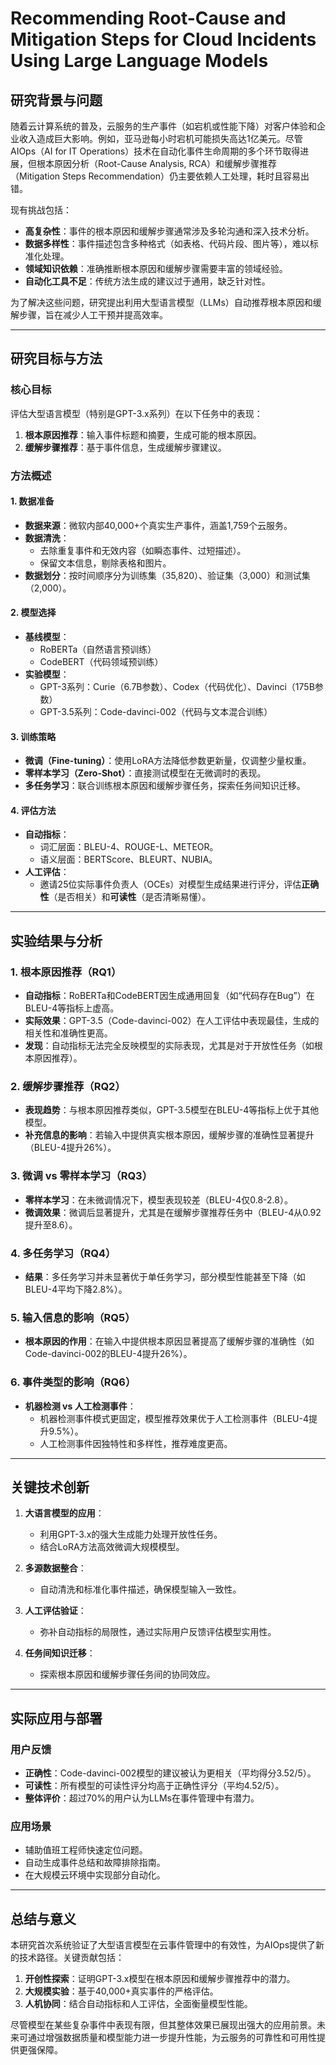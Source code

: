 # Recommending Root-Cause and Mitigation Steps for Cloud Incidents Using Large Language Models

## 研究背景与问题

随着云计算系统的普及，云服务的生产事件（如宕机或性能下降）对客户体验和企业收入造成巨大影响。例如，亚马逊每小时宕机可能损失高达1亿美元。尽管AIOps（AI for IT Operations）技术在自动化事件生命周期的多个环节取得进展，但根本原因分析（Root-Cause Analysis, RCA）和缓解步骤推荐（Mitigation Steps Recommendation）仍主要依赖人工处理，耗时且容易出错。

现有挑战包括：

- **高复杂性**：事件的根本原因和缓解步骤通常涉及多轮沟通和深入技术分析。
- **数据多样性**：事件描述包含多种格式（如表格、代码片段、图片等），难以标准化处理。
- **领域知识依赖**：准确推断根本原因和缓解步骤需要丰富的领域经验。
- **自动化工具不足**：传统方法生成的建议过于通用，缺乏针对性。

为了解决这些问题，研究提出利用大型语言模型（LLMs）自动推荐根本原因和缓解步骤，旨在减少人工干预并提高效率。

---

## 研究目标与方法

### 核心目标
评估大型语言模型（特别是GPT-3.x系列）在以下任务中的表现：
1. **根本原因推荐**：输入事件标题和摘要，生成可能的根本原因。
2. **缓解步骤推荐**：基于事件信息，生成缓解步骤建议。

### 方法概述

#### 1. 数据准备
- **数据来源**：微软内部40,000+个真实生产事件，涵盖1,759个云服务。
- **数据清洗**：
  - 去除重复事件和无效内容（如瞬态事件、过短描述）。
  - 保留文本信息，剔除表格和图片。
- **数据划分**：按时间顺序分为训练集（35,820）、验证集（3,000）和测试集（2,000）。

#### 2. 模型选择
- **基线模型**：
  - RoBERTa（自然语言预训练）
  - CodeBERT（代码领域预训练）
- **实验模型**：
  - GPT-3系列：Curie（6.7B参数）、Codex（代码优化）、Davinci（175B参数）
  - GPT-3.5系列：Code-davinci-002（代码与文本混合训练）

#### 3. 训练策略
- **微调（Fine-tuning）**：使用LoRA方法降低参数更新量，仅调整少量权重。
- **零样本学习（Zero-Shot）**：直接测试模型在无微调时的表现。
- **多任务学习**：联合训练根本原因和缓解步骤任务，探索任务间知识迁移。

#### 4. 评估方法
- **自动指标**：
  - 词汇层面：BLEU-4、ROUGE-L、METEOR。
  - 语义层面：BERTScore、BLEURT、NUBIA。
- **人工评估**：
  - 邀请25位实际事件负责人（OCEs）对模型生成结果进行评分，评估**正确性**（是否相关）和**可读性**（是否清晰易懂）。

---

## 实验结果与分析

### 1. 根本原因推荐（RQ1）
- **自动指标**：RoBERTa和CodeBERT因生成通用回复（如“代码存在Bug”）在BLEU-4等指标上虚高。
- **实际效果**：GPT-3.5（Code-davinci-002）在人工评估中表现最佳，生成的相关性和准确性更高。
- **发现**：自动指标无法完全反映模型的实际表现，尤其是对于开放性任务（如根本原因推荐）。

### 2. 缓解步骤推荐（RQ2）
- **表现趋势**：与根本原因推荐类似，GPT-3.5模型在BLEU-4等指标上优于其他模型。
- **补充信息的影响**：若输入中提供真实根本原因，缓解步骤的准确性显著提升（BLEU-4提升26%）。

### 3. 微调 vs 零样本学习（RQ3）
- **零样本学习**：在未微调情况下，模型表现较差（BLEU-4仅0.8-2.8）。
- **微调效果**：微调后显著提升，尤其是在缓解步骤推荐任务中（BLEU-4从0.92提升至8.6）。

### 4. 多任务学习（RQ4）
- **结果**：多任务学习并未显著优于单任务学习，部分模型性能甚至下降（如BLEU-4平均下降2.8%）。

### 5. 输入信息的影响（RQ5）
- **根本原因的作用**：在输入中提供根本原因显著提高了缓解步骤的准确性（如Code-davinci-002的BLEU-4提升26%）。

### 6. 事件类型的影响（RQ6）
- **机器检测 vs 人工检测事件**：
  - 机器检测事件模式更固定，模型推荐效果优于人工检测事件（BLEU-4提升9.5%）。
  - 人工检测事件因独特性和多样性，推荐难度更高。

---

## 关键技术创新

1. **大语言模型的应用**：
   - 利用GPT-3.x的强大生成能力处理开放性任务。
   - 结合LoRA方法高效微调大规模模型。

2. **多源数据整合**：
   - 自动清洗和标准化事件描述，确保模型输入一致性。

3. **人工评估验证**：
   - 弥补自动指标的局限性，通过实际用户反馈评估模型实用性。

4. **任务间知识迁移**：
   - 探索根本原因和缓解步骤任务间的协同效应。

---

## 实际应用与部署

### 用户反馈
- **正确性**：Code-davinci-002模型的建议被认为更相关（平均得分3.52/5）。
- **可读性**：所有模型的可读性评分均高于正确性评分（平均4.52/5）。
- **整体评价**：超过70%的用户认为LLMs在事件管理中有潜力。

### 应用场景
- 辅助值班工程师快速定位问题。
- 自动生成事件总结和故障排除指南。
- 在大规模云环境中实现部分自动化。

---

## 总结与意义

本研究首次系统验证了大型语言模型在云事件管理中的有效性，为AIOps提供了新的技术路径。关键贡献包括：

1. **开创性探索**：证明GPT-3.x模型在根本原因和缓解步骤推荐中的潜力。
2. **大规模实验**：基于40,000+真实事件的严格评估。
3. **人机协同**：结合自动指标和人工评估，全面衡量模型性能。

尽管模型在某些复杂事件中表现有限，但其整体效果已展现出强大的应用前景。未来可通过增强数据质量和模型能力进一步提升性能，为云服务的可靠性和可用性提供更强保障。